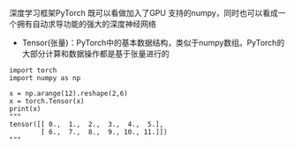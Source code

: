 深度学习框架PyTorch 既可以看做加入了GPU 支持的numpy，同时也可以看成一个拥有自动求导功能的强大的深度神经网络



- Tensor(张量)：PyTorch中的基本数据结构，类似于numpy数组。PyTorch的大部分计算和数据操作都是基于张量进行的

```
import torch
import numpy as np

x = np.arange(12).reshape(2,6)
x = torch.Tensor(x)
print(x)
"""
tensor([[ 0.,  1.,  2.,  3.,  4.,  5.],
        [ 6.,  7.,  8.,  9., 10., 11.]])
"""

```
